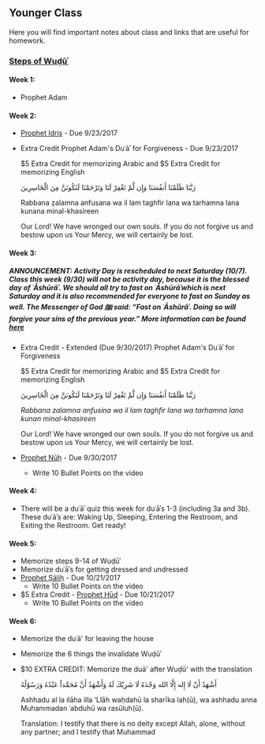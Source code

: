 ## Younger Class

Here you will find important notes about class and links that are useful for homework. 

### [Steps of Wuḍūʾ](https://isocia.github.io/Wu%E1%B8%8D%C5%AB%CA%BE%20Notes)

#### Week 1:
* Prophet Adam

#### Week 2:
* <a href="https://www.youtube.com/watch?v=T2_7Y4Jrg0k" target="_blank">Prophet Idris</a> - Due 9/23/2017
* Extra Credit
    Prophet Adam's Duʿāʾ for Forgiveness - Due 9/23/2017
    
    $5 Extra Credit for memorizing Arabic and $5 Extra Credit for memorizing English
    
    
    رَبَّنَا ظَلَمْنَا أَنفُسَنَا وَإِن لَّمْ تَغْفِرْ لَنَا وَتَرْحَمْنَا لَنَكُونَنَّ مِنَ الْخَاسِرِينَ 
    
    Rabbana ẓalamna anfusana wa il lam taghfir lana wa tarhamna lana kunana minal-khasireen 
    
    Our Lord! We have wronged our own souls. If you do not forgive us and bestow upon us Your Mercy, we will certainly be lost.
   
#### Week 3:
##### ANNOUNCEMENT: Activity Day is rescheduled to next Saturday (10/7). Class this week (9/30) will not be activity day, because it is the blessed day of ʿĀshūrāʾ. We should all try to fast on ʿĀshūrāʾwhich is next Saturday and it is also recommended for everyone to fast on Sunday as well. The Messenger of God ﷺ said: “Fast on ʿĀshūrāʾ. Doing so will forgive your sins of the previous year.” More information can be found <a href="https://servantsofthebeloved.com/writeups/ashura.html" target="_blank">here</a>
* Extra Credit - Extended (Due 9/30/2017)
    Prophet Adam's Duʿāʾ for Forgiveness
    
    $5 Extra Credit for memorizing Arabic and $5 Extra Credit for memorizing English
    
    
    رَبَّنَا ظَلَمْنَا أَنفُسَنَا وَإِن لَّمْ تَغْفِرْ لَنَا وَتَرْحَمْنَا لَنَكُونَنَّ مِنَ الْخَاسِرِينَ 
    
    <i>Rabbana zalamna anfusina wa il lam taghfir lana wa tarhamna lana kunan minal-khasireen</i> 
    
    Our Lord! We have wronged our own souls. If you do not forgive us and bestow upon us Your Mercy, we will certainly be lost.
    
* <a href="https://youtu.be/LGCm2IPlIsU" target="_blank">Prophet Nūḥ</a> - Due 9/30/2017
    * Write 10 Bullet Points on the video

#### Week 4:
* There will be a duʿāʾ quiz this week for duʿāʾs 1-3 (including 3a and 3b). These duʿāʾs are: Waking Up, Sleeping, Entering the Restroom, and Exiting the Restroom. Get ready!

#### Week 5:
* Memorize steps 9-14 of Wuḍūʾ
* Memorize duʿāʾs for getting dressed and undressed
* <a href="https://youtu.be/_RUNc_lZBVA" target="_blank">Prophet Ṣāliḥ</a> - Due 10/21/2017
    * Write 10 Bullet Points on the video
* $5 Extra Credit - <a href="https://youtu.be/o4tcfC9LArs" target="_blank">Prophet Hūd</a> - Due 10/21/2017
    * Write 10 Bullet Points on the video
    
#### Week 6:
* Memorize the duʿā' for leaving the house
* Memorize the 6 things the invalidate Wuḍūʾ
* $10 EXTRA CREDIT: Memorize the duā' after Wuḍū' with the translation
    
    أَشْهَدُ أَنْ لَا إِله إِلَّا الله وَحْدَﻩُ لَا شَرِيْكَ لَهُ وَأَشْهَدُ أَنَّ مُحَمَّداً عَبْدُهُ وَرَسُوْلُهُ
    
    Ashhadu al la ilāha illa ‘Llāh waḥdahū la sharīka lah(ū), wa ashhadu anna Muhammadan ʿabduhū wa rasūluh(ū).

    Translation: I testify that there is no deity except Allah, alone, without any partner; and I testify that Muhammad

